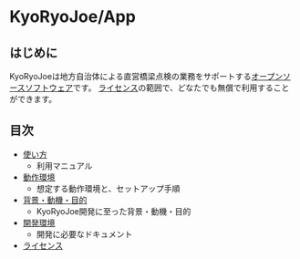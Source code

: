 KyoRyoJoe/App
===========

はじめに
--------

KyoRyoJoeは地方自治体による直営橋梁点検の業務をサポートする[オープンソースソフトウェア](https://ja.wikipedia.org/wiki/オープンソースソフトウェア)です。
[ライセンス](doc/license.md)の範囲で、どなたでも無償で利用することができます。


目次
----

* [使い方](doc/usage.md)
  * 利用マニュアル
* [動作環境](doc/environment.md)
  * 想定する動作環境と、セットアップ手順
* [背景・動機・目的](doc/background.md)
  * KyoRyoJoe開発に至った背景・動機・目的
* [開発環境](doc/development.md)
  * 開発に必要なドキュメント
* [ライセンス](doc/license.md)


